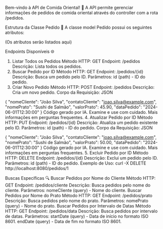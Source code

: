 Bem-vindo à API de Comida Oriental! 🍣
A API permite gerenciar informações de pedidos de comida oriental através do controller com a rota /pedidos.

Estrutura da Classe Pedido 📝
A classe model Pedido possui os seguintes atributos:

(Os atributos serão listados aqui)

Endpoints Disponíveis 🌐
1. Listar Todos os Pedidos
Método HTTP: GET
Endpoint: /pedidos
Descrição: Lista todos os pedidos.
2. Buscar Pedido por ID
Método HTTP: GET
Endpoint: /pedidos/{id}
Descrição: Busca um pedido pelo ID.
Parâmetros: id (path) - ID do pedido.
3. Criar Novo Pedido
Método HTTP: POST
Endpoint: /pedidos
Descrição: Cria um novo pedido.
Corpo da Requisição:
JSON

{
  "nomeCliente": "João Silva",
  "contatoCliente": "joao.silva@example.com",
  "nomePrato": "Sushi de Salmão",
  "valorPrato": 45.90,
  "dataPedido": "2024-06-01T12:30:00"
}
Código gerado por IA. Examine e use com cuidado. Mais informações em perguntas frequentes.
4. Atualizar Pedido por ID
Método HTTP: PUT
Endpoint: /pedidos/{id}
Descrição: Atualiza um pedido existente pelo ID.
Parâmetros: id (path) - ID do pedido.
Corpo da Requisição:
JSON

{
  "nomeCliente": "João Silva",
  "contatoCliente": "joao.silva@example.com",
  "nomePrato": "Sushi de Salmão",
  "valorPrato": 50.00,
  "dataPedido": "2024-06-01T12:30:00"
}
Código gerado por IA. Examine e use com cuidado. Mais informações em perguntas frequentes.
5. Excluir Pedido por ID
Método HTTP: DELETE
Endpoint: /pedidos/{id}
Descrição: Exclui um pedido pelo ID.
Parâmetros: id (path) - ID do pedido.
Exemplo de Uso:
curl -X DELETE http://localhost:8080/pedidos/1

Buscas Específicas 🔍
Buscar Pedidos por Nome do Cliente
Método HTTP: GET
Endpoint: /pedidos/cliente
Descrição: Busca pedidos pelo nome do cliente.
Parâmetros: nomeCliente (query) - Nome do cliente.
Buscar Pedidos por Nome do Prato
Método HTTP: GET
Endpoint: /pedidos/prato
Descrição: Busca pedidos pelo nome do prato.
Parâmetros: nomePrato (query) - Nome do prato.
Buscar Pedidos por Intervalo de Datas
Método HTTP: GET
Endpoint: /pedidos/data
Descrição: Busca pedidos por intervalo de datas.
Parâmetros:
startDate (query) - Data de início no formato ISO 8601.
endDate (query) - Data de fim no formato ISO 8601.
